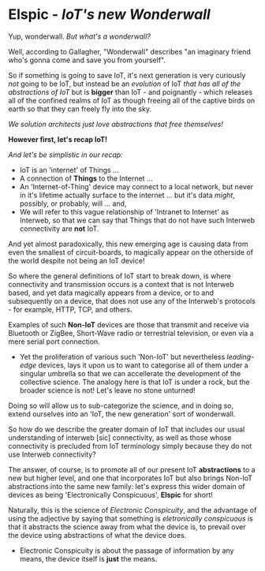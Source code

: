 # Elspic - *IoT's new Wonderwall*

Yup, wonderwall. *But what's a wonderwall?*

Well, according to Gallagher, "Wonderwall" describes "an imaginary friend who's gonna come and save you from yourself".

So if something is going to save IoT, it's next generation is very curiously *not* going to be IoT, but instead be an *evolution* of IoT *that has all of the abstractions of IoT* but is **bigger** than IoT - and poignantly - which releases all of the confined realms of IoT as though freeing all of the captive birds on earth so that they can freely fly into the sky. 

*We solution architects just love abstractions that free themselves!*

**However first, let's recap IoT!**

*And let's be *simplistic* in our recap:*

- IoT is an 'internet' of Things ...
- A connection of **Things** to the Internet ...
- An 'Internet-of-Thing' device may connect to a local network, but never in it's lifetime actually surface to the internet ... but it's data *might*, possibly, or probably, will ... and,
- We will refer to this vague relationship of 'Intranet to Internet' as Interweb, so that we can say that Things that do not have such Interweb connectivity are **not** IoT.

And yet almost paradoxically, this new emerging age is causing data from even the smallest of circuit-boards, to magically appear on the otherside of the world despite not being an IoT device!

So where the general definitions of IoT start to break down, is where connectivity and transmission occurs is a context that is not Interweb based, and yet data magically appears from a device, or to and subsequently on a device, that does not use any of the Interweb's protocols - for example, HTTP, TCP, and others.

Examples of such **Non-IoT** devices are those that transmit and receive via Bluetooth or ZigBee, Short-Wave radio or terrestrial television, or even via a mere serial port connection.

- Yet the proliferation of various such 'Non-IoT' but nevertheless *leading-edge* devices, lays it upon us to want to categorise all of them under a singular umbrella so that we can accellerate the development of the collective science. The analogy here is that IoT is under a rock, but the broader science is not! Let's leave no stone unturned!

Doing so will allow us to sub-categorize the science, and in doing so, extend ourselves into an 'IoT, the new generation' sort of wonderwall.

So how do we describe the greater domain of IoT that includes our usual understanding of interweb [sic] connectivity, as well as those whose connectivity is precluded from IoT terminology simply because they do not use Interweb connectivity? 

The answer, of course, is to promote all of our present IoT **abstractions** to a new but higher level, and one that incorporates IoT but also brings Non-IoT abstractions into the same new family: let's express this wider domain of devices as being 'Electronically Conspicuous', **Elspic** for short!

Naturally, this is the science of *Electronic Conspicuity*, and the advantage of using the adjective by saying that something is *eletronically conspicuous* is that it abstracts the science away from what the device is, to prevail over the device using abstractions of what the device does. 

- Electronic Conspicuity is about the passage of information by any means, the device itself is **just** the means.


